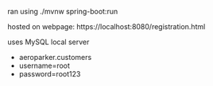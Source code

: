 ran using ./mvnw spring-boot:run

hosted on webpage: https://localhost:8080/registration.html

uses MySQL local server
  - aeroparker.customers
  - username=root
  - password=root123
  
